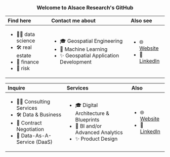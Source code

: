 <div align='center'>

### Welcome to Alsace Research's GitHub

</div>
<div align='center'>

| Find here | Contact me about | Also see |
| :-- | :-- | :-- |
| <ul><li>🏄‍♂️ data science</li><li>🛠 real estate</li><li>🌱 finance</li><li>🌱 risk</li></ul> | <ul><li>🎓 Geospatial Engineering</li><li>🤖 Machine Learning</li><li>✨ Geospatial Application Development</li></ul> | <ul><li>🌐 <a href='https://alsace-research.github.io'>Website</a></li><li>💼 <a href='https://linkedin.com/'>LinkedIn</a></li></ul>

</div>


</div>
<div align='center'>

| Inquire | Services | Also |
| :-- | :-- | :-- |
| <ul><li>🏄‍♂️ Consulting Services</li><li>🛠 Data & Business</li><li>🌱 Contract Negotiation</li><li>🌱 Data-As-A-Service (DaaS) </li></ul> | <ul><li>🎓 Digital Architecture & Blueprints</li><li>🤖 BI and/or Advanced Analytics</li><li>✨ Product Design</li></ul> | <ul><li>🌐 <a href='https://alsace-research.github.io'>Website</a></li><li>💼 <a href='https://linkedin.com/'>LinkedIn</a></li></ul>

</div>
